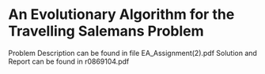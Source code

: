 # An Evolutionary Algorithm for the Travelling Salemans Problem

Problem Description can be found in file EA_Assignment(2).pdf
Solution and Report can be found in r0869104.pdf
